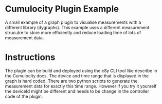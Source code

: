 # Cumulocity Plugin Example
A small example of a graph plugin to visualise measurements with a different library (dygraphs). This example uses a different measurement strucutre to store more efficiently and reduce loading time of lots of measurement data.

# Instructions
The plugin can be build and deployed using the c8y CLI tool like describe in the Cumulocity docs. The device and time range that is displayed in the graph is hard coded.
There are two python scripts to generate the measurement data for exactly this time range. However if you try it yourself the deviceId might be different and needs to be change in the controller code of the plugin.
